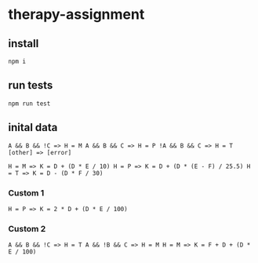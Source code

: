# therapy-assignment

## install
`npm i`

## run tests
`npm run test`

## inital data
`
A && B && !C => H = M
A && B && C => H = P
!A && B && C => H = T
[other] => [error]
`

`
H = M => K = D + (D * E / 10)
H = P => K = D + (D * (E - F) / 25.5)
H = T => K = D - (D * F / 30)
`

### Custom 1
`
H = P => K = 2 * D + (D * E / 100)
`

### Custom 2
`
A && B && !C => H = T
A && !B && C => H = M
H = M => K = F + D + (D * E / 100)
`
